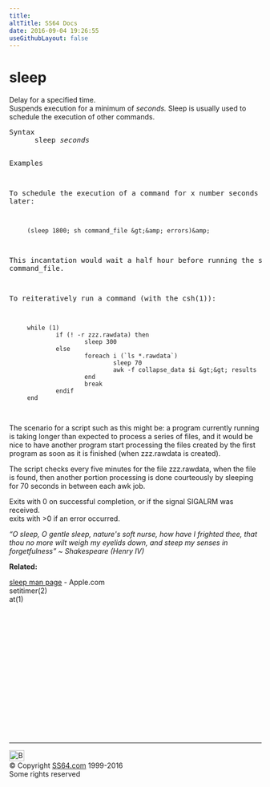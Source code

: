 ```yaml
---
title:
altTitle: SS64 Docs
date: 2016-09-04 19:26:55
useGithubLayout: false
---
```

<!-- #BeginLibraryItem "/Library/head_osx.lbi" --><!-- #EndLibraryItem --><h1>sleep</h1> 
<p>Delay for a specified time.<br>
  Suspends execution for a minimum of <i>seconds. </i>Sleep is usually used to schedule 
the execution of other commands.</p>
<pre>Syntax
      sleep <i>seconds</i>

Examples

   To schedule the execution of a command for x number seconds later:

         (sleep 1800; sh command_file &gt;&amp; errors)&amp;

   This incantation would wait a half hour before running the script command_file.

   To reiteratively run a command (with the csh(1)):

         while (1)
                 if (! -r zzz.rawdata) then
                         sleep 300
                 else
                         foreach i (`ls *.rawdata`)
                                 sleep 70
                                 awk -f collapse_data $i &gt;&gt; results
                         end
                         break
                 endif
         end
</pre>
<p>The scenario for a script such as this might be: a program currently running is taking longer than expected to process a series of files, and it
would be nice to have another program start processing the files created
by the first program as soon as it is finished (when <span class="code">zzz.rawdata</span> is created).  </p>
<p>The script checks every five minutes for the file <span class="code">zzz.rawdata</span>,
when the file is found, then another portion processing is done courteously by sleeping for 70 seconds in between each awk job.</p>
<p>Exits with 0 on successful completion, or if the signal SIGALRM 
  was received. <br>
  exits with &gt;0 if an error occurred.</p>
<p class="quote"><i class="quote">“O sleep, O gentle sleep, nature's soft nurse, how have I frighted thee, that thou no more wilt weigh my eyelids down, and steep my senses in forgetfulness” ~   Shakespeare (Henry IV)</i></p>
<p><b>Related:</b></p>
<p><a href="https://developer.apple.com/legacy/library/documentation/Darwin/Reference/ManPages/man1/sleep.1.html">sleep man page</a> - Apple.com<br>
setitimer(2)<br>
at(1)</p><!-- #BeginLibraryItem "/Library/foot_osx.lbi" --><p>
<!-- OSX300 -->
<ins class="adsbygoogle" style="display:inline-block;width:300px;height:250px" data-ad-client="ca-pub-6140977852749469" data-ad-slot="1823340303"></ins>
<script>
(adsbygoogle = window.adsbygoogle || []).push({});
</script></p>
<hr>
<div id="bl" class="footer"><a href="sleep.html#"><img src="../images/top.png" width="30" height="22" alt="Back to the Top"></a></div>
<div id="br" class="footer, tagline">© Copyright <a href="../index.html">SS64.com</a> 1999-2016<br>
Some rights reserved</div><!-- #EndLibraryItem -->
